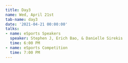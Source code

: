 ```yaml
---
title: Day3
name: Wed, April 21st
tab-name: day3
date: '2021-04-21 00:00:00'
talks:
- name: eSports Speakers
  speaker: Stephen J, Erich Bao, & Danielle Sirekis
  time: 6:00 PM
- name: eSports Competition
  time: 7:00 PM
---
```


